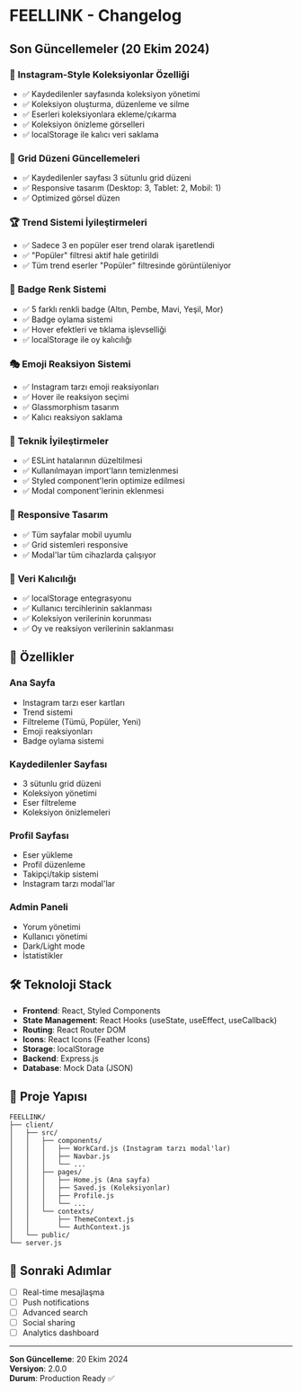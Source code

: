 # FEELLINK - Changelog

## Son Güncellemeler (20 Ekim 2024)

### 🎨 **Instagram-Style Koleksiyonlar Özelliği**
- ✅ Kaydedilenler sayfasında koleksiyon yönetimi
- ✅ Koleksiyon oluşturma, düzenleme ve silme
- ✅ Eserleri koleksiyonlara ekleme/çıkarma
- ✅ Koleksiyon önizleme görselleri
- ✅ localStorage ile kalıcı veri saklama

### 🎯 **Grid Düzeni Güncellemeleri**
- ✅ Kaydedilenler sayfası 3 sütunlu grid düzeni
- ✅ Responsive tasarım (Desktop: 3, Tablet: 2, Mobil: 1)
- ✅ Optimized görsel düzen

### 🏆 **Trend Sistemi İyileştirmeleri**
- ✅ Sadece 3 en popüler eser trend olarak işaretlendi
- ✅ "Popüler" filtresi aktif hale getirildi
- ✅ Tüm trend eserler "Popüler" filtresinde görüntüleniyor

### 🎨 **Badge Renk Sistemi**
- ✅ 5 farklı renkli badge (Altın, Pembe, Mavi, Yeşil, Mor)
- ✅ Badge oylama sistemi
- ✅ Hover efektleri ve tıklama işlevselliği
- ✅ localStorage ile oy kalıcılığı

### 🎭 **Emoji Reaksiyon Sistemi**
- ✅ Instagram tarzı emoji reaksiyonları
- ✅ Hover ile reaksiyon seçimi
- ✅ Glassmorphism tasarım
- ✅ Kalıcı reaksiyon saklama

### 🔧 **Teknik İyileştirmeler**
- ✅ ESLint hatalarının düzeltilmesi
- ✅ Kullanılmayan import'ların temizlenmesi
- ✅ Styled component'lerin optimize edilmesi
- ✅ Modal component'lerinin eklenmesi

### 📱 **Responsive Tasarım**
- ✅ Tüm sayfalar mobil uyumlu
- ✅ Grid sistemleri responsive
- ✅ Modal'lar tüm cihazlarda çalışıyor

### 💾 **Veri Kalıcılığı**
- ✅ localStorage entegrasyonu
- ✅ Kullanıcı tercihlerinin saklanması
- ✅ Koleksiyon verilerinin korunması
- ✅ Oy ve reaksiyon verilerinin saklanması

## 🚀 **Özellikler**

### Ana Sayfa
- Instagram tarzı eser kartları
- Trend sistemi
- Filtreleme (Tümü, Popüler, Yeni)
- Emoji reaksiyonları
- Badge oylama sistemi

### Kaydedilenler Sayfası
- 3 sütunlu grid düzeni
- Koleksiyon yönetimi
- Eser filtreleme
- Koleksiyon önizlemeleri

### Profil Sayfası
- Eser yükleme
- Profil düzenleme
- Takipçi/takip sistemi
- Instagram tarzı modal'lar

### Admin Paneli
- Yorum yönetimi
- Kullanıcı yönetimi
- Dark/Light mode
- İstatistikler

## 🛠️ **Teknoloji Stack**

- **Frontend**: React, Styled Components
- **State Management**: React Hooks (useState, useEffect, useCallback)
- **Routing**: React Router DOM
- **Icons**: React Icons (Feather Icons)
- **Storage**: localStorage
- **Backend**: Express.js
- **Database**: Mock Data (JSON)

## 📁 **Proje Yapısı**

```
FEELLINK/
├── client/
│   ├── src/
│   │   ├── components/
│   │   │   ├── WorkCard.js (Instagram tarzı modal'lar)
│   │   │   ├── Navbar.js
│   │   │   └── ...
│   │   ├── pages/
│   │   │   ├── Home.js (Ana sayfa)
│   │   │   ├── Saved.js (Koleksiyonlar)
│   │   │   ├── Profile.js
│   │   │   └── ...
│   │   └── contexts/
│   │       ├── ThemeContext.js
│   │       └── AuthContext.js
│   └── public/
└── server.js
```

## 🎯 **Sonraki Adımlar**

- [ ] Real-time mesajlaşma
- [ ] Push notifications
- [ ] Advanced search
- [ ] Social sharing
- [ ] Analytics dashboard

---

**Son Güncelleme**: 20 Ekim 2024  
**Versiyon**: 2.0.0  
**Durum**: Production Ready ✅







